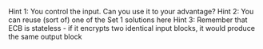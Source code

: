 Hint 1: You control the input. Can you use it to your advantage?
Hint 2: You can reuse (sort of) one of the Set 1 solutions here
Hint 3: Remember that ECB is stateless - if it encrypts two identical
input blocks, it would produce the same output block
